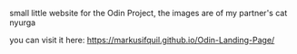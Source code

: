 small little website for the Odin Project, the images are of my partner's cat nyurga

you can visit it here: https://markusifquil.github.io/Odin-Landing-Page/
